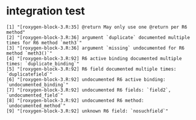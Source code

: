 # integration test

    [1] "[roxygen-block-3.R:35] @return May only use one @return per R6 method"                      
    [2] "[roxygen-block-3.R:36] argument `duplicate` documented multiple times for R6 method `meth3`"
    [3] "[roxygen-block-3.R:36] argument `missing` undocumented for R6 method `meth3()`"             
    [4] "[roxygen-block-3.R:92] R6 active binding documented multiple times: `duplicate_binding`"    
    [5] "[roxygen-block-3.R:92] R6 field documented multiple times: `duplicatefield`"                
    [6] "[roxygen-block-3.R:92] undocumented R6 active binding: `undocumented_binding`"              
    [7] "[roxygen-block-3.R:92] undocumented R6 fields: `field2`, `undocumented_field`"              
    [8] "[roxygen-block-3.R:92] undocumented R6 method: `undocumented_method`"                       
    [9] "[roxygen-block-3.R:92] unknown R6 field: `nosuchfield`"                                     

